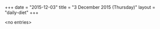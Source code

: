 +++
date = "2015-12-03"
title = "3 December 2015 (Thursday)"
layout = "daily-diet"
+++


\<no entries\>

